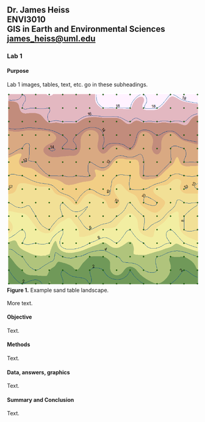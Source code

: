 ## Dr. James Heiss <br> ENVI3010 <br> GIS in Earth and Environmental Sciences <br> james_heiss@uml.edu
### Lab 1

#### Purpose
Lab 1 images, tables, text, etc. go in these subheadings.

![hover-over text](SandTable.png)
<br>
**Figure 1.** Example sand table landscape.
<br><br>
More text.


#### Objective
Text.
#### Methods
Text.
#### Data, answers, graphics
Text.
#### Summary and Conclusion
Text.

